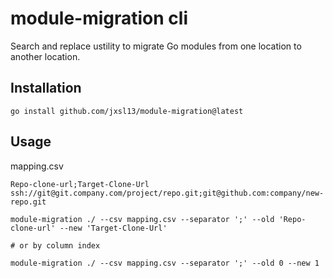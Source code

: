 # module-migration cli

Search and replace ustility to migrate Go modules from one location to another location.

## Installation

```shell
go install github.com/jxsl13/module-migration@latest
```


## Usage

mapping.csv
```csv
Repo-clone-url;Target-Clone-Url
ssh://git@git.company.com/project/repo.git;git@github.com:company/new-repo.git
```

```shell
module-migration ./ --csv mapping.csv --separator ';' --old 'Repo-clone-url' --new 'Target-Clone-Url'

# or by column index

module-migration ./ --csv mapping.csv --separator ';' --old 0 --new 1
```
